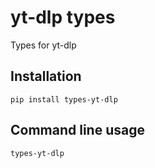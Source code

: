 # yt-dlp types

Types for yt-dlp

## Installation

```shell
pip install types-yt-dlp
```

## Command line usage

```shell
types-yt-dlp
```
